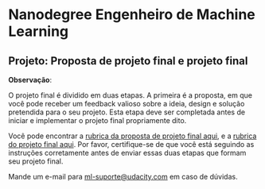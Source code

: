 # Nanodegree Engenheiro de Machine Learning
## Projeto: Proposta de projeto final e projeto final

**Observação**:

O projeto final é dividido em duas etapas. A primeira é a proposta, em que você pode receber um feedback valioso sobre a ideia, design e solução pretendida para o seu projeto. Esta etapa deve ser completada antes de iniciar e implementar o projeto final propriamente dito. 

Você pode encontrar a [rubrica da proposta de projeto final aqui](https://review.udacity.com/#!/rubrics/1153/view), e a [rubrica do projeto final aqui](https://review.udacity.com/#!/rubrics/108/view). Por favor, certifique-se de que você está seguindo as instruções corretamente antes de enviar essas duas etapas que formam seu projeto final.

Mande um e-mail para [ml-suporte@udacity.com](mailto:ml-suporte@udacity.com) em caso de dúvidas.